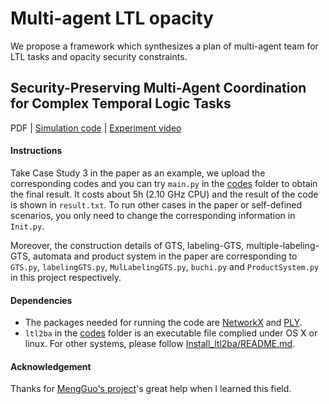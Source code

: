 # Multi-agent LTL opacity

We propose a framework which synthesizes a plan of multi-agent team for LTL tasks and opacity security constraints.

## Security-Preserving Multi-Agent Coordination for Complex Temporal Logic Tasks

PDF | [Simulation code](https://github.com/Xinyi-Yu/Multiagent-LTL-Opacity/tree/main/codes) | [Experiment video](https://vimeo.com/585810000)

#### Instructions
Take Case Study 3 in the paper as an example, we upload the corresponding codes and you can try `main.py` in the [codes](https://github.com/Xinyi-Yu/Multiagent-LTL-Opacity/tree/main/codes) folder to obtain the final result.
It costs about 5h (2.10 GHz CPU) and the result of the code is shown in `result.txt`.
To run other cases in the paper or self-defined scenarios, you only need to change the corresponding information in `Init.py`.

Moreover, the construction details of GTS, labeling-GTS, multiple-labeling-GTS, automata and product system in the paper are corresponding to `GTS.py`, `labelingGTS.py`, `MulLabelingGTS.py`, `buchi.py` and `ProductSystem.py` in this project respectively.


#### Dependencies
- The packages needed for running the code are [NetworkX](https://networkx.org/) and [PLY](http://www.dabeaz.com/ply/).
- `ltl2ba` in the [codes](https://github.com/Xinyi-Yu/Multiagent-LTL-Opacity/tree/main/codes) folder is an executable file complied under OS X or linux. For other systems, please follow [Install_ltl2ba/README.md](https://github.com/Xinyi-Yu/Multiagent-LTL-Opacity/blob/main/Install_ltl2ba/README.txt).

#### Acknowledgement
Thanks for [MengGuo's project](https://github.com/MengGuo/P_MAS_TG)'s great help when I learned this field.
